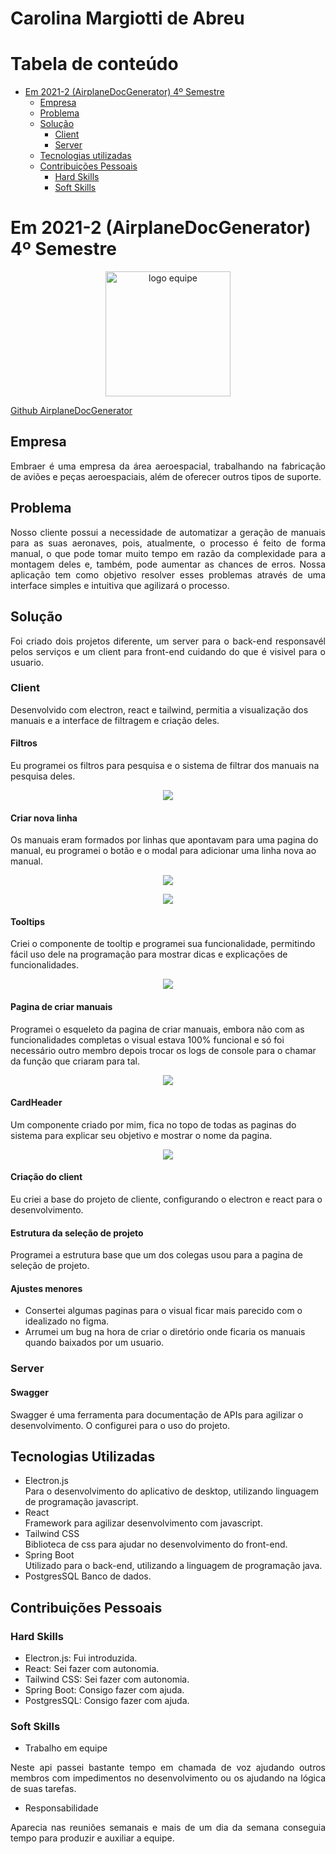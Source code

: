 # Carolina Margiotti de Abreu

# Tabela de conteúdo

-   [Em 2021-2 (AirplaneDocGenerator) 4º Semestre](#em-2021-2-airplanedocgenerator-4º-semestre)
    -   [Empresa](#empresa)
    -   [Problema](#problema)
    -   [Solução](#solução)
        -   [Client](#client)
        -   [Server](#server)
    -   [Tecnologias utilizadas](#tecnologias-utilizadas)
    -   [Contribuições Pessoais](#contribuições-pessoais)
        -   [Hard Skills](#hard-skills)
        -   [Soft Skills](#soft-skills)

# Em 2021-2 (AirplaneDocGenerator) 4º Semestre

<p align="center">
<img src="./imagens/api4/Crab.png" alt="logo equipe" height="200">
</p>

[Github AirplaneDocGenerator](https://github.com/CarolinaMargiotti/AirplaneDocGenerator)

## Empresa

<p align="justify">
Embraer é uma empresa da área aeroespacial, trabalhando na fabricação de aviões e peças aeroespaciais, além de oferecer outros tipos de suporte.
</p>

## Problema

<p align="justify">
Nosso cliente possui a necessidade de automatizar a geração de manuais para as suas aeronaves, pois, atualmente, o processo é feito de forma manual, o que pode tomar muito tempo em razão da complexidade para a montagem deles e, também, pode aumentar as chances de erros. Nossa aplicação tem como objetivo resolver esses problemas através de uma interface simples e intuitiva que agilizará o processo.
</p>

## Solução

<p align="justify">
   Foi criado dois projetos diferente, um server para o back-end responsavél pelos serviços e um client para front-end cuidando do que é visivel para o usuario.
</p>

### Client

Desenvolvido com electron, react e tailwind, permitia a visualização dos manuais e a interface de filtragem e criação deles.

#### Filtros

Eu programei os filtros para pesquisa e o sistema de filtrar dos manuais na pesquisa deles.

<p align="center">
<img src="./imagens/api4/filtro.png">
</p>

#### Criar nova linha

Os manuais eram formados por linhas que apontavam para uma pagina do manual, eu programei o botão e o modal para adicionar uma linha nova ao manual.

<p align="center">
<img src="./imagens/api4/nova_linha.png">
</p>
<p align="center">
<img src="./imagens/api4/linha.png">
</p>

#### Tooltips

Criei o componente de tooltip e programei sua funcionalidade, permitindo fácil uso dele na programação para mostrar dicas e explicações de funcionalidades.

<p align="center">
<img src="./imagens/api4/tooltip.png">
</p>

#### Pagina de criar manuais

Programei o esqueleto da pagina de criar manuais, embora não com as funcionalidades completas o visual estava 100% funcional e só foi necessário outro membro depois trocar os logs de console para o chamar da função que criaram para tal.

<p align="center">
<img src="./imagens/api4/criar_manual.png">
</p>

#### CardHeader

Um componente criado por mim, fica no topo de todas as paginas do sistema para explicar seu objetivo e mostrar o nome da pagina.

<p align="center">
<img src="./imagens/api4/cardheader.png">
</p>

#### Criação do client

Eu criei a base do projeto de cliente, configurando o electron e react para o desenvolvimento.

#### Estrutura da seleção de projeto

Programei a estrutura base que um dos colegas usou para a pagina de seleção de projeto.

#### Ajustes menores

-   Consertei algumas paginas para o visual ficar mais parecido com o idealizado no figma.
-   Arrumei um bug na hora de criar o diretório onde ficaria os manuais quando baixados por um usuario.

### Server

#### Swagger

Swagger é uma ferramenta para documentação de APIs para agilizar o desenvolvimento. O configurei para o uso do projeto.

## Tecnologias Utilizadas

-   Electron.js \
    Para o desenvolvimento do aplicativo de desktop, utilizando linguagem de programação javascript.
-   React \
    Framework para agilizar desenvolvimento com javascript.
-   Tailwind CSS \
    Biblioteca de css para ajudar no desenvolvimento do front-end.
-   Spring Boot \
    Utilizado para o back-end, utilizando a linguagem de programação java.
-   PostgresSQL
    Banco de dados.

## Contribuições Pessoais

### Hard Skills
- Electron.js: Fui introduzida.
- React: Sei fazer com autonomia.
- Tailwind CSS: Sei fazer com autonomia.
- Spring Boot: Consigo fazer com ajuda.
- PostgresSQL: Consigo fazer com ajuda.

### Soft Skills
- Trabalho em equipe
<p align="justify">
    Neste api passei bastante tempo em chamada de voz ajudando outros membros com impedimentos no desenvolvimento ou os ajudando na lógica de suas tarefas.
</p>

- Responsabilidade
<p align="justify">
    Aparecia nas reuniões semanais e mais de um dia da semana conseguia tempo para produzir e auxiliar a equipe.
</p>
